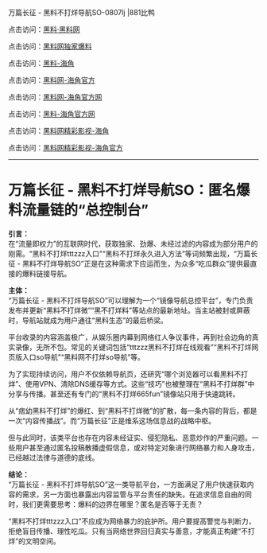 万篇长征 - 黑料不打烊导航SO-0807lj |881比鸭

点击访问：<a href="https://heiliaolvzlu3.pages.dev">黑料·黑料网</a>

点击访问：<a href="https://heiliaoyvnrda.pages.dev">黑料网独家爆料</a>

点击访问：<a href="https://heiliaox6jgh3.pages.dev">黑料-海角</a>

点击访问：<a href="https://heiliao3gvg9x.pages.dev">黑料网-海角官方</a>

点击访问：<a href="https://heiliaoubleqx.pages.dev">黑料网-海角官方网</a>

点击访问：<a href="https://heiliaoryrhyu.pages.dev">黑料-海角官方网</a>

点击访问：<a href="https://heiliao9wsbg3.pages.dev">黑料网精彩影视-海角</a>

点击访问：<a href="https://heiliaokof3cy.pages.dev">黑料网精彩影视-海角官方</a>

---

# 万篇长征 - 黑料不打烊导航SO：匿名爆料流量链的“总控制台”

**引言：**  
在“流量即权力”的互联网时代，获取独家、劲爆、未经过滤的内容成为部分用户的刚需。“黑料不打烊tttzzz入口”“黑料不打烊永久进入方法”等词频繁出现，“万篇长征 - 黑料不打烊导航SO”正是在这种需求下应运而生，为众多“吃瓜群众”提供最直接的爆料链接导航。

**主体：**  
“万篇长征 - 黑料不打烊导航SO”可以理解为一个“镜像导航总控平台”，专门负责发布并更新“黑料不打烊微”“黑不打烊料”等站点的最新地址。当主站被封或屏蔽时，导航站就成为用户通往“黑料生态”的最后桥梁。

平台收录的内容涵盖极广，从娱乐圈内幕到网络红人争议事件，再到社会边角的真实录像，无所不包。常见的关键词包括“tttzzz黑料不打烊在线观看”“黑料不打烊网页版入口so导航”“黑料网不打烊so导航”等。

为了实现持续访问，用户不仅依赖导航页，还研究“哪个浏览器可以看黑料不打烊”、使用VPN、清除DNS缓存等方式。这些“技巧”也被整理在“黑料不打烊群”中分享与传播。甚至还有专门的“黑料不打烊665fun”镜像站只用于快速跳转。

从“痞幼黑料不打烊”的爆红、到“黑料不打烊微”的扩散，每一条内容的背后，都是一次“内容传播战”。而“万篇长征”正是维系这场信息战的战略中枢。

但与此同时，该类平台也存在内容未经证实、侵犯隐私、恶意炒作的严重问题。一些用户甚至通过匿名投稿散播虚假信息，或对特定对象进行网络暴力和人身攻击，已经越过法律与道德的底线。

**结论：**  
“万篇长征 - 黑料不打烊导航SO”这一类导航平台，一方面满足了用户快速获取内容的需求，另一方面也暴露出内容监管与平台责任的缺失。在追求信息自由的同时，我们更需要思考：爆料的边界在哪里？匿名是否等于无责？

“黑料不打烊tttzzz入口”不应成为网络暴力的庇护所。用户要提高警觉与判断力，拒绝盲目传播、理性吃瓜。只有当网络世界回归真实与善意，才能真正构建“不打烊”的文明空间。
